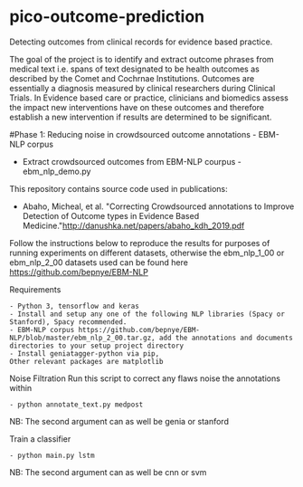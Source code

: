 # pico-outcome-prediction
Detecting outcomes from clinical records for evidence based practice.

The goal of the project is to identify and extract outcome phrases from medical text i.e. spans of text designated to be health outcomes as described by the Comet and Cochrnae Institutions. Outcomes are essentially a diagnosis measured by clinical researchers during Clinical Trials. In Evidence based care or practice, clinicians and biomedics assess the impact new interventions have on these outcomes and therefore establish a new intervention if results are determined to be significant.

#Phase 1: Reducing noise in crowdsourced outcome annotations - EBM-NLP corpus
- Extract crowdsourced outcomes from EBM-NLP courpus - ebm_nlp_demo.py

This repository contains source code used in publications:
- Abaho, Micheal, et al. "Correcting Crowdsourced annotations to Improve Detection of Outcome types in Evidence Based Medicine."http://danushka.net/papers/abaho_kdh_2019.pdf

Follow the instructions below to reproduce the results for purposes of running experiments on different datasets, otherwise the ebm_nlp_1_00 or ebm_nlp_2_00 datasets used can be found here https://github.com/bepnye/EBM-NLP 

Requirements
```
- Python 3, tensorflow and keras
- Install and setup any one of the following NLP libraries (Spacy or Stanford), Spacy recommended.
- EBM-NLP corpus https://github.com/bepnye/EBM-NLP/blob/master/ebm_nlp_2_00.tar.gz, add the annotations and documents directories to your setup project directory
- Install geniatagger-python via pip,
Other relevant packages are matplotlib
```
Noise Filtration
Run this script to correct any flaws noise  the annotations within

```
- python annotate_text.py medpost
```
NB: The second argument can as well be genia or stanford

Train a classifier
```
- python main.py lstm
```
NB: The second argument can as well be cnn or svm

